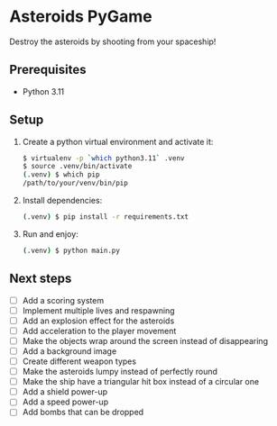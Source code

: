 # Asteroids PyGame

Destroy the asteroids by shooting from your spaceship!

## Prerequisites

- Python 3.11

## Setup

1. Create a python virtual environment and activate it:

    ```bash
    $ virtualenv -p `which python3.11` .venv
    $ source .venv/bin/activate
    (.venv) $ which pip
    /path/to/your/venv/bin/pip
    ```

2. Install dependencies:

    ```bash
    (.venv) $ pip install -r requirements.txt
    ```

3. Run and enjoy:

    ```bash
    (.venv) $ python main.py
    ```

## Next steps

- [ ] Add a scoring system
- [ ] Implement multiple lives and respawning
- [ ] Add an explosion effect for the asteroids
- [ ] Add acceleration to the player movement
- [ ] Make the objects wrap around the screen instead of disappearing
- [ ] Add a background image
- [ ] Create different weapon types
- [ ] Make the asteroids lumpy instead of perfectly round
- [ ] Make the ship have a triangular hit box instead of a circular one
- [ ] Add a shield power-up
- [ ] Add a speed power-up
- [ ] Add bombs that can be dropped
